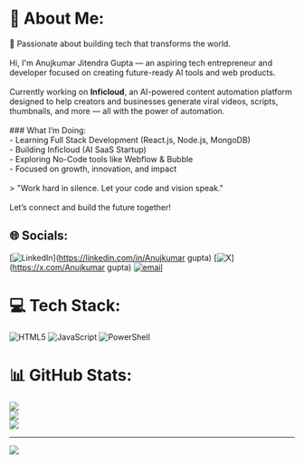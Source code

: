 # 💫 About Me:
🚀 Passionate about building tech that transforms the world.<br><br>Hi, I'm Anujkumar Jitendra Gupta — an aspiring tech entrepreneur and developer focused on creating future-ready AI tools and web products.<br><br>Currently working on **Inficloud**, an AI-powered content automation platform designed to help creators and businesses generate viral videos, scripts, thumbnails, and more — all with the power of automation.<br><br>### What I’m Doing:<br>- Learning Full Stack Development (React.js, Node.js, MongoDB)<br>- Building Inficloud (AI SaaS Startup)<br>- Exploring No-Code tools like Webflow & Bubble<br>- Focused on growth, innovation, and impact<br><br>> "Work hard in silence. Let your code and vision speak."<br><br>Let’s connect and build the future together!


## 🌐 Socials:
[![LinkedIn](https://img.shields.io/badge/LinkedIn-%230077B5.svg?logo=linkedin&logoColor=white)](https://linkedin.com/in/Anujkumar gupta) [![X](https://img.shields.io/badge/X-black.svg?logo=X&logoColor=white)](https://x.com/Anujkumar gupta) [![email](https://img.shields.io/badge/Email-D14836?logo=gmail&logoColor=white)](mailto:anujkumarg816@gmail.com) 

# 💻 Tech Stack:
![HTML5](https://img.shields.io/badge/html5-%23E34F26.svg?style=for-the-badge&logo=html5&logoColor=white) ![JavaScript](https://img.shields.io/badge/javascript-%23323330.svg?style=for-the-badge&logo=javascript&logoColor=%23F7DF1E) ![PowerShell](https://img.shields.io/badge/PowerShell-%235391FE.svg?style=for-the-badge&logo=powershell&logoColor=white)
# 📊 GitHub Stats:
![](https://github-readme-stats.vercel.app/api?username=anuj-ITRO&theme=dark&hide_border=false&include_all_commits=false&count_private=false)<br/>
![](https://nirzak-streak-stats.vercel.app/?user=anuj-ITRO&theme=dark&hide_border=false)<br/>
![](https://github-readme-stats.vercel.app/api/top-langs/?username=anuj-ITRO&theme=dark&hide_border=false&include_all_commits=false&count_private=false&layout=compact)

---
[![](https://visitcount.itsvg.in/api?id=anuj-ITRO&icon=0&color=0)](https://visitcount.itsvg.in)

<!-- Proudly created with GPRM ( https://gprm.itsvg.in ) -->
